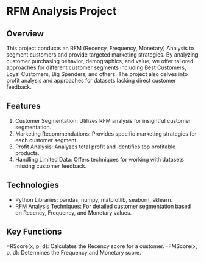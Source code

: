 # RFM Analysis Project
## Overview
This project conducts an RFM (Recency, Frequency, Monetary) Analysis to segment customers and provide targeted marketing strategies. By analyzing customer purchasing behavior, demographics, and value, we offer tailored approaches for different customer segments including Best Customers, Loyal Customers, Big Spenders, and others. The project also delves into profit analysis and approaches for datasets lacking direct customer feedback.

## Features
1. Customer Segmentation: Utilizes RFM analysis for insightful customer segmentation.
2. Marketing Recommendations: Provides specific marketing strategies for each customer segment.
3. Profit Analysis: Analyzes total profit and identifies top profitable products.
4. Handling Limited Data: Offers techniques for working with datasets missing customer feedback.

## Technologies
- Python Libraries: pandas, numpy, matplotlib, seaborn, sklearn.
- RFM Analysis Techniques: For detailed customer segmentation based on Recency, Frequency, and Monetary values.

## Key Functions
=RScore(x, p, d): Calculates the Recency score for a customer.
-FMScore(x, p, d): Determines the Frequency and Monetary score.
